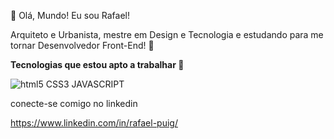 👋 Olá, Mundo! Eu sou Rafael!

Arquiteto e Urbanista, mestre em Design e Tecnologia e estudando para me tornar Desenvolvedor Front-End! 🤟

<strong> Tecnologias que estou apto a trabalhar </strong> 🚀

![html5](https://user-images.githubusercontent.com/95223411/196285342-3898bb20-25c6-4ebf-95b6-4956f2253821.png)
 CSS3  JAVASCRIPT

conecte-se comigo no linkedin

https://www.linkedin.com/in/rafael-puig/
